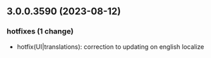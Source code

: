 ## 3.0.0.3590 (2023-08-12)

### hotfixes (1 change)

- hotfix(UI|translations): correction to updating on english localize
